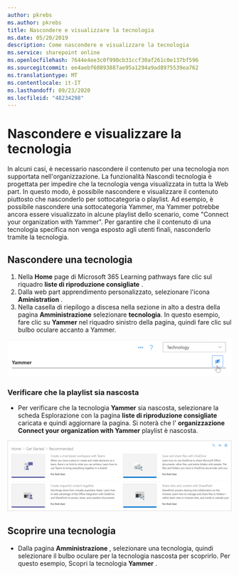 ```yaml
---
author: pkrebs
ms.author: pkrebs
title: Nascondere e visualizzare la tecnologia
ms.date: 05/20/2019
description: Come nascondere e visualizzare la tecnologia
ms.service: sharepoint online
ms.openlocfilehash: 7644e4ee3c0f990cb31ccf30af261c0e137bf596
ms.sourcegitcommit: ee4aebf60893887ae95a1294a9ad8975539ea762
ms.translationtype: MT
ms.contentlocale: it-IT
ms.lasthandoff: 09/23/2020
ms.locfileid: "48234298"
---
```

# <a name="hide-and-show-technology"></a>Nascondere e visualizzare la tecnologia

In alcuni casi, è necessario nascondere il contenuto per una tecnologia non supportata nell'organizzazione. La funzionalità Nascondi tecnologia è progettata per impedire che la tecnologia venga visualizzata in tutta la Web part. In questo modo, è possibile nascondere e visualizzare il contenuto piuttosto che nasconderlo per sottocategoria o playlist. Ad esempio, è possibile nascondere una sottocategoria Yammer, ma Yammer potrebbe ancora essere visualizzato in alcune playlist dello scenario, come "Connect your organization with Yammer". Per garantire che il contenuto di una tecnologia specifica non venga esposto agli utenti finali, nasconderlo tramite la tecnologia. 

## <a name="hide-a-technology"></a>Nascondere una tecnologia

1. Nella **Home** page di Microsoft 365 Learning pathways fare clic sul riquadro **liste di riproduzione consigliate** .
2. Dalla web part apprendimento personalizzato, selezionare l'icona **Aministration** .
3. Nella casella di riepilogo a discesa nella sezione in alto a destra della pagina **Amministrazione** selezionare **tecnologia**.
In questo esempio, fare clic su **Yammer** nel riquadro sinistro della pagina, quindi fare clic sul bulbo oculare accanto a Yammer.  

![cg-hidetech.png](media/cg-hidetech.png)

### <a name="verify-the-playlist-is-hidden"></a>Verificare che la playlist sia nascosta
- Per verificare che la tecnologia **Yammer** sia nascosta, selezionare la scheda Esplorazione con la pagina **liste di riproduzione consigliate** caricata e quindi aggiornare la pagina. Si noterà che l' **organizzazione Connect your organization with Yammer** playlist è nascosta. 

![cg-hidetechrefresh.png](media/cg-hidetechrefresh.png)

## <a name="unhide-a-technology"></a>Scoprire una tecnologia

- Dalla pagina **Amministrazione** , selezionare una tecnologia, quindi selezionare il bulbo oculare per la tecnologia nascosta per scoprirlo. Per questo esempio, Scopri la tecnologia **Yammer** . 